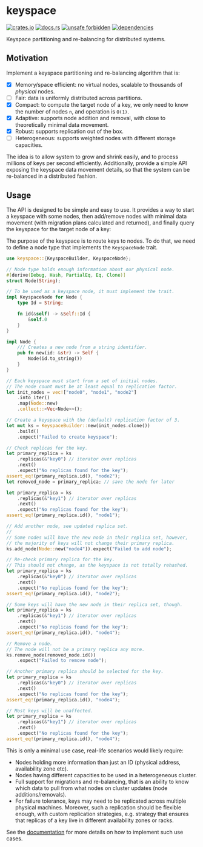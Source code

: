 # keyspace

[![crates.io](https://img.shields.io/crates/d/keyspace.svg)](https://crates.io/crates/keyspace)
[![docs.rs](https://docs.rs/keyspace/badge.svg)](https://docs.rs/keyspace)
[![unsafe forbidden](https://img.shields.io/badge/unsafe-forbidden-success.svg)](https://github.com/rust-secure-code/safety-dance/)
[![dependencies](https://deps.rs/repo/github/farazdagi/keyspace/status.svg)](https://deps.rs/repo/github/farazdagi/mpchash)

Keyspace partitioning and re-balancing for distributed systems.

## Motivation

Implement a keyspace partitioning and re-balancing algorithm that is:

- [x] Memory/space efficient: no virtual nodes, scalable to thousands of *physical* nodes.
- [ ] Fair: data is uniformly distributed across partitions.
- [x] Compact: to compute the target node of a key, we only need to know the number of nodes `n`,
  and operation is `O(1)`.
- [x] Adaptive: supports node addition and removal, with close to theoretically minimal data
  movement.
- [x] Robust: supports replication out of the box.
- [ ] Heterogeneous: supports weighted nodes with different storage capacities.

The idea is to allow system to grow and shrink easily, and to process millions of keys per second
efficiently. Additionally, provide a simple API exposing the keyspace data movement details, so that
the system can be re-balanced in a distributed fashion.

## Usage

The API is designed to be simple and easy to use. It provides a way to start a keyspace with some
nodes, then add/remove nodes with minimal data movement (with migration plans calculated and
returned), and finally query the keyspace for the target node of a key:

The purpose of the keyspace is to route keys to nodes. To do that, we need to define a node type
that implements the `KeyspaceNode` trait.

``` rust
use keyspace::{KeyspaceBuilder, KeyspaceNode};

// Node type holds enough information about our physical node.
#[derive(Debug, Hash, PartialEq, Eq, Clone)]
struct Node(String);

// To be used as a keyspace node, it must implement the trait.
impl KeyspaceNode for Node {
    type Id = String;

    fn id(&self) -> &Self::Id {
        &self.0
    }
}

impl Node {
    /// Creates a new node from a string identifier.
    pub fn new(id: &str) -> Self {
        Node(id.to_string())
    }
}

// Each keyspace must start from a set of initial nodes.
// The node count must be at least equal to replication factor.
let init_nodes = vec!["node0", "node1", "node2"]
    .into_iter()
    .map(Node::new)
    .collect::<Vec<Node>>();

// Create a keyspace with the (default) replication factor of 3.
let mut ks = KeyspaceBuilder::new(init_nodes.clone())
    .build()
    .expect("Failed to create keyspace");

// Check replicas for the key.
let primary_replica = ks
    .replicas(&"key0") // iterator over replicas
    .next()
    .expect("No replicas found for the key");
assert_eq!(primary_replica.id(), "node2");
let removed_node = primary_replica; // save the node for later

let primary_replica = ks
    .replicas(&"key1") // iterator over replicas
    .next()
    .expect("No replicas found for the key");
assert_eq!(primary_replica.id(), "node1");

// Add another node, see updated replica set.
//
// Some nodes will have the new node in their replica set, however,
// the majority of keys will not change their primary replica.
ks.add_node(Node::new("node4")).expect("Failed to add node");

// Re-check primary replica for the key.
// This should not change, as the keyspace is not totally rehashed.
let primary_replica = ks
    .replicas(&"key0") // iterator over replicas
    .next()
    .expect("No replicas found for the key");
assert_eq!(primary_replica.id(), "node2");

// Some keys will have the new node in their replica set, though.
let primary_replica = ks
    .replicas(&"key1") // iterator over replicas
    .next()
    .expect("No replicas found for the key");
assert_eq!(primary_replica.id(), "node4");

// Remove a node.
// The node will not be a primary replica any more.
ks.remove_node(removed_node.id())
    .expect("Failed to remove node");

// Another primary replica should be selected for the key.
let primary_replica = ks
    .replicas(&"key0") // iterator over replicas
    .next()
    .expect("No replicas found for the key");
assert_eq!(primary_replica.id(), "node4");

// Most keys will be unaffected.
let primary_replica = ks
    .replicas(&"key1") // iterator over replicas
    .next()
    .expect("No replicas found for the key");
assert_eq!(primary_replica.id(), "node4");
```

This is only a minimal use case, real-life scenarios would likely require:

- Nodes holding more information than just an ID (physical address, availability zone etc).
- Nodes having different capacities to be used in a heterogeneous cluster.
- Full support for migrations and re-balancing, that is an ability to know which data to pull from
  what nodes on cluster updates (node additions/removals).
- For failure tolerance, keys may need to be replicated across multiple physical machines. Moreover,
  such a replication should be flexible enough, with custom replication strategies, e.g. strategy
  that ensures that replicas of a key live in different availability zones or racks.

See the [documentation](https://docs.rs/keyspace/latest/keyspace/) for more details on how to
implement such use cases.
